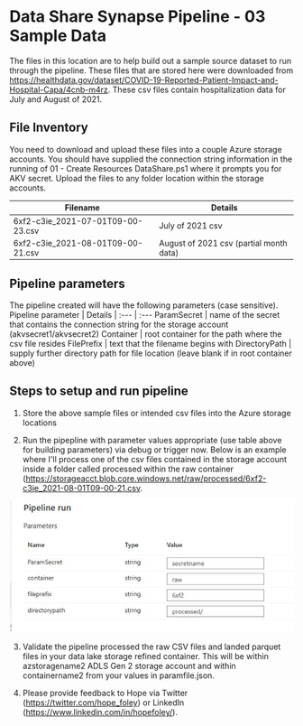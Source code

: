 # Data Share Synapse Pipeline - 03 Sample Data

The files in this location are to help build out a sample source dataset to run through the pipeline.  These files that are stored here were downloaded from 	https://healthdata.gov/dataset/COVID-19-Reported-Patient-Impact-and-Hospital-Capa/4cnb-m4rz.  These csv files contain hospitalization data for July and August of 2021.  

## File Inventory
You need to download and upload these files into a couple Azure storage accounts.  You should have supplied the connection string information in the running of 01 - Create Resources DataShare.ps1 where it prompts you for AKV secret.  Upload the files to any folder location within the storage accounts.  

Filename  | Details
------------- | -------------
6xf2-c3ie_2021-07-01T09-00-23.csv | July of 2021 csv
6xf2-c3ie_2021-08-01T09-00-21.csv  | August of 2021 csv (partial month data)


## Pipeline parameters
The pipeline created will have the following parameters (case sensitive).  
Pipeline parameter | Details
| :--- | :--- 
ParamSecret | name of the secret that contains the connection string for the storage account (akvsecret1/akvsecret2)
Container | root container for the path where the csv file resides
FilePrefix | text that the filename begins with
DirectoryPath | supply further directory path for file location (leave blank if in root container above)

## Steps to setup and run pipeline

1. Store the above sample files or intended csv files into the Azure storage locations 

2. Run the pipepline with parameter values appropriate (use table above for building parameters) via debug or trigger now.  Below is an example where I'll process one of the csv files contained in the storage account inside a folder called processed within the raw container (https://storageacct.blob.core.windows.net/raw/processed/6xf2-c3ie_2021-08-01T09-00-21.csv.  


<p align="center">
  <img src="https://github.com/hfoley/EDU/blob/master/images/pipelineparam.jpg?raw=true" alt="Sublime's custom image"/>
</p>
  
3. Validate the pipeline processed the raw CSV files and landed parquet files in your data lake storage refined container.  This will be within azstoragename2 ADLS Gen 2 storage account and within containername2 from your values in paramfile.json.  

4. Please provide feedback to Hope via Twitter (https://twitter.com/hope_foley) or LinkedIn (https://www.linkedin.com/in/hopefoley/).  
